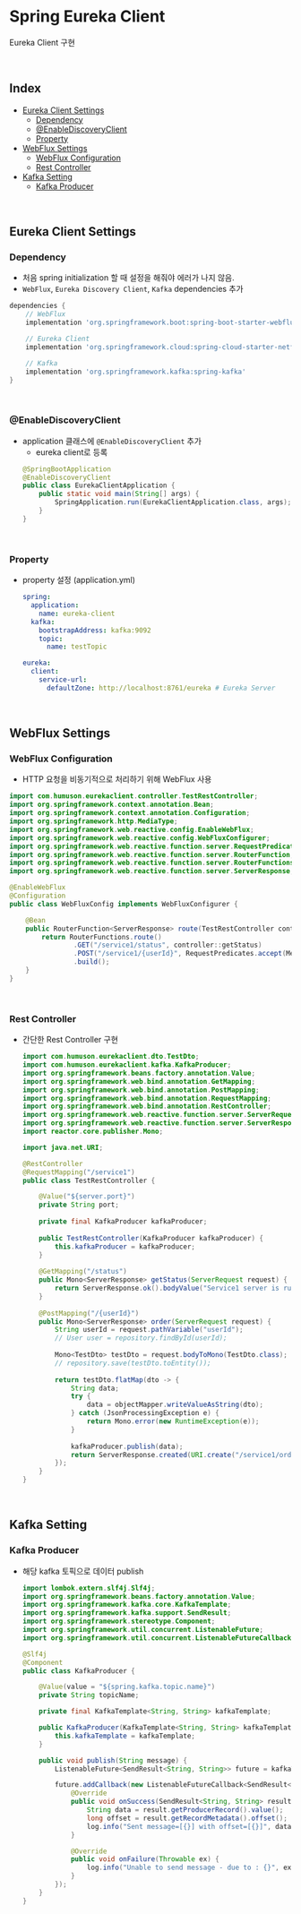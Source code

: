 # Spring Eureka Client

Eureka Client 구현

<br/>

## Index

- [Eureka Client Settings](#eureka-client-settings)
  - [Dependency](#dependency)
  - [@EnableDiscoveryClient](#enablediscoveryclient)
  - [Property](#property)
- [WebFlux Settings](#webflux-settings)
  - [WebFlux Configuration](#webflux-configuration)
  - [Rest Controller](#rest-controller)
- [Kafka Setting](#kafka-setting)
  - [Kafka Producer](#kafka-producer)

<br/>

## Eureka Client Settings

### Dependency

- 처음 spring initialization 할 때 설정을 해줘야 에러가 나지 않음.
- `WebFlux`, `Eureka Discovery Client`, `Kafka` dependencies 추가
```groovy
dependencies {
	// WebFlux
	implementation 'org.springframework.boot:spring-boot-starter-webflux'

	// Eureka Client
	implementation 'org.springframework.cloud:spring-cloud-starter-netflix-eureka-client'

	// Kafka
	implementation 'org.springframework.kafka:spring-kafka'
}
```

<br/>

### @EnableDiscoveryClient

- application 클래스에 `@EnableDiscoveryClient` 추가
  - eureka client로 등록
  ```java
  @SpringBootApplication
  @EnableDiscoveryClient
  public class EurekaClientApplication {
      public static void main(String[] args) {
          SpringApplication.run(EurekaClientApplication.class, args);
      }
  }
  ```

<br/>

### Property

- property 설정 (application.yml)
  ```yaml
  spring:
    application:
      name: eureka-client
    kafka:
      bootstrapAddress: kafka:9092
      topic:
        name: testTopic
  
  eureka:
    client:
      service-url:
        defaultZone: http://localhost:8761/eureka # Eureka Server
  ```

<br/>

## WebFlux Settings

### WebFlux Configuration

- HTTP 요청을 비동기적으로 처리하기 위해 WebFlux 사용

```java
import com.humuson.eurekaclient.controller.TestRestController;
import org.springframework.context.annotation.Bean;
import org.springframework.context.annotation.Configuration;
import org.springframework.http.MediaType;
import org.springframework.web.reactive.config.EnableWebFlux;
import org.springframework.web.reactive.config.WebFluxConfigurer;
import org.springframework.web.reactive.function.server.RequestPredicates;
import org.springframework.web.reactive.function.server.RouterFunction;
import org.springframework.web.reactive.function.server.RouterFunctions;
import org.springframework.web.reactive.function.server.ServerResponse;

@EnableWebFlux
@Configuration
public class WebFluxConfig implements WebFluxConfigurer {

    @Bean
    public RouterFunction<ServerResponse> route(TestRestController controller) {
        return RouterFunctions.route()
                .GET("/service1/status", controller::getStatus)
                .POST("/service1/{userId}", RequestPredicates.accept(MediaType.APPLICATION_JSON), controller::order)
                .build();
    }
}
```

<br/>

### Rest Controller

- 간단한 Rest Controller 구현
  ```java
  import com.humuson.eurekaclient.dto.TestDto;
  import com.humuson.eurekaclient.kafka.KafkaProducer;
  import org.springframework.beans.factory.annotation.Value;
  import org.springframework.web.bind.annotation.GetMapping;
  import org.springframework.web.bind.annotation.PostMapping;
  import org.springframework.web.bind.annotation.RequestMapping;
  import org.springframework.web.bind.annotation.RestController;
  import org.springframework.web.reactive.function.server.ServerRequest;
  import org.springframework.web.reactive.function.server.ServerResponse;
  import reactor.core.publisher.Mono;
  
  import java.net.URI;
  
  @RestController
  @RequestMapping("/service1")
  public class TestRestController {
  
      @Value("${server.port}")
      private String port;
    
      private final KafkaProducer kafkaProducer;
    
      public TestRestController(KafkaProducer kafkaProducer) {
          this.kafkaProducer = kafkaProducer;
      }
    
      @GetMapping("/status")
      public Mono<ServerResponse> getStatus(ServerRequest request) {
          return ServerResponse.ok().bodyValue("Service1 server is running on port : " + port);
      }
    
      @PostMapping("/{userId}")
      public Mono<ServerResponse> order(ServerRequest request) {
          String userId = request.pathVariable("userId");
          // User user = repository.findById(userId);
      
          Mono<TestDto> testDto = request.bodyToMono(TestDto.class);
          // repository.save(testDto.toEntity());
      
          return testDto.flatMap(dto -> {
              String data;
              try {
                  data = objectMapper.writeValueAsString(dto);
              } catch (JsonProcessingException e) {
                  return Mono.error(new RuntimeException(e));
              }
      
              kafkaProducer.publish(data);
              return ServerResponse.created(URI.create("/service1/order/" + dto.getOrderId())).build();
          });
      }
  }
  ```

<br/>

## Kafka Setting

### Kafka Producer

- 해당 kafka 토픽으로 데이터 publish
  ```java
  import lombok.extern.slf4j.Slf4j;
  import org.springframework.beans.factory.annotation.Value;
  import org.springframework.kafka.core.KafkaTemplate;
  import org.springframework.kafka.support.SendResult;
  import org.springframework.stereotype.Component;
  import org.springframework.util.concurrent.ListenableFuture;
  import org.springframework.util.concurrent.ListenableFutureCallback;
  
  @Slf4j
  @Component
  public class KafkaProducer {
  
      @Value(value = "${spring.kafka.topic.name}")
      private String topicName;
  
      private final KafkaTemplate<String, String> kafkaTemplate;
  
      public KafkaProducer(KafkaTemplate<String, String> kafkaTemplate) {
          this.kafkaTemplate = kafkaTemplate;
      }
  
      public void publish(String message) {
          ListenableFuture<SendResult<String, String>> future = kafkaTemplate.send(topicName, message);
  
          future.addCallback(new ListenableFutureCallback<SendResult<String, String>>() {
              @Override
              public void onSuccess(SendResult<String, String> result) {
                  String data = result.getProducerRecord().value();
                  long offset = result.getRecordMetadata().offset();
                  log.info("Sent message=[{}] with offset=[{}]", data, offset);
              }
  
              @Override
              public void onFailure(Throwable ex) {
                  log.info("Unable to send message - due to : {}", ex.getMessage());
              }
          });
      }
  }
  ```
